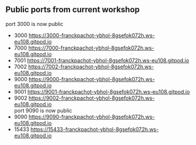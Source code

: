 ## Public ports from current workshop


port 3000 is now public
 -    3000   https://3000-franckpachot-ybhol-8gsefok072h.ws-eu108.gitpod.io  
 -    7000   https://7000-franckpachot-ybhol-8gsefok072h.ws-eu108.gitpod.io  
 -    7001   https://7001-franckpachot-ybhol-8gsefok072h.ws-eu108.gitpod.io  
 -    7002   https://7002-franckpachot-ybhol-8gsefok072h.ws-eu108.gitpod.io  
 -    9000   https://9000-franckpachot-ybhol-8gsefok072h.ws-eu108.gitpod.io  
 -    9001   https://9001-franckpachot-ybhol-8gsefok072h.ws-eu108.gitpod.io  
 -    9002   https://9002-franckpachot-ybhol-8gsefok072h.ws-eu108.gitpod.io  
port 9090 is now public
 -    9090   https://9090-franckpachot-ybhol-8gsefok072h.ws-eu108.gitpod.io  
 -   15433   https://15433-franckpachot-ybhol-8gsefok072h.ws-eu108.gitpod.io 
